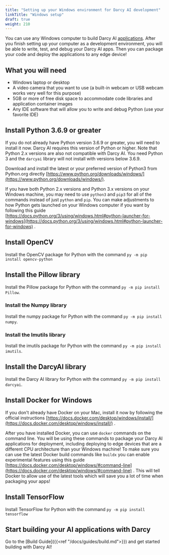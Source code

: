 ```yaml
---
title: "Setting up your Windows environment for Darcy AI development"
linkTitle: "Windows setup"
draft: true
weight: 210
---
```


You can use any Windows computer to build Darcy AI [applications](../../more/terminology#application). After you finish setting up your
computer as a development environment, you will be able to write, test, and debug your Darcy AI
apps. Then you can package your code and deploy the applications to any edge device!

## What you will need

- Windows laptop or desktop
- A video camera that you want to use (a built-in webcam or USB webcam works very well for this
  purpose)
- 5GB or more of free disk space to accommodate code libraries and application container images
- Any IDE software that will allow you to write and debug Python (use your favorite IDE)

## Install Python 3.6.9 or greater

If you do not already have Python version 3.6.9 or greater, you will need to install it now. Darcy
AI requires this version of Python or higher. Note that Python 2.x versions are also not compatible
with Darcy AI. You need Python 3 and the `darcyai` library will not install with versions below
3.6.9.

Download and install the latest or your preferred version of Python3 from Python.org
directly [https://www.python.org/downloads/windows/](https://www.python.org/downloads/windows/).

If you have both Python 2.x versions and Python 3.x versions on your Windows machine, you may need
to use `python3` and `pip3` for all of the commands instead of just `python` and `pip`. You can make
adjustments to how Python gets launched on your Windows computer if you want by following this
guide [https://docs.python.org/3/using/windows.html#python-launcher-for-windows](https://docs.python.org/3/using/windows.html#python-launcher-for-windows)
.

## Install OpenCV

Install the OpenCV package for Python with the command `py -m pip install opencv-python`

## Install the Pillow library

Install the Pillow package for Python with the command `py -m pip install Pillow`.

### Install the Numpy library

Install the numpy package for Python with the command `py -m pip install numpy`.

### Install the Imutils library

Install the imutils package for Python with the command `py -m pip install imutils`.

## Install the DarcyAI library

Install the Darcy AI library for Python with the command `py -m pip install darcyai`.

## Install Docker for Windows

If you don't already have Docker on your Mac, install it now by following the official
instructions [https://docs.docker.com/desktop/windows/install/](https://docs.docker.com/desktop/windows/install/)
.

After you have installed Docker, you can use `docker` commands on the command line. You will be
using these commands to package your Darcy AI applications for deployment, including deploying to
edge devices that are a different CPU architecture than your Windows machine! To make sure you can
use the latest Docker build commands like `buildx` you can enable experimental features using this
guide [https://docs.docker.com/desktop/windows/#command-line](https://docs.docker.com/desktop/windows/#command-line)
. This will tell Docker to allow use of the latest tools which will save you a lot of time when
packaging your apps!

## Install TensorFlow

Install TensorFlow for Python with the command `py -m pip install tensorflow`

## Start building your AI applications with Darcy

Go to the [Build Guide]({{<ref "/docs/guides/build.md">}}) and get started building with Darcy AI!
